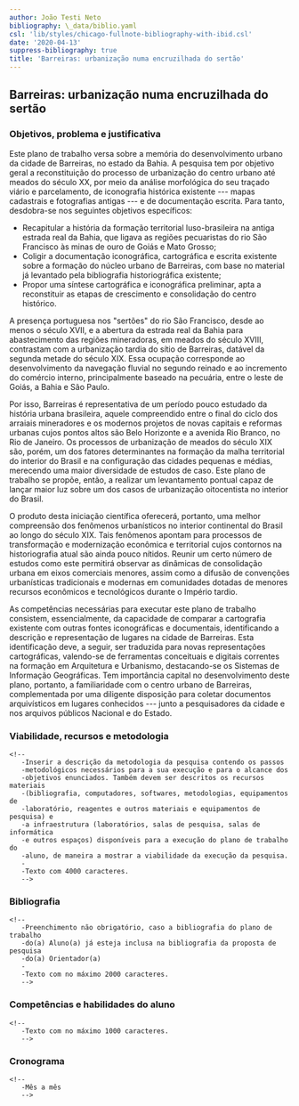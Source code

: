 ```yaml
---
author: João Testi Neto
bibliography: \_data/biblio.yaml
csl: 'lib/styles/chicago-fullnote-bibliography-with-ibid.csl'
date: '2020-04-13'
suppress-bibliography: true
title: 'Barreiras: urbanização numa encruzilhada do sertão'
---
```


Barreiras: urbanização numa encruzilhada do sertão
--------------------------------------------------

### Objetivos, problema e justificativa

Este plano de trabalho versa sobre a memória do desenvolvimento urbano
da cidade de Barreiras, no estado da Bahia. A pesquisa tem por objetivo
geral a reconstituição do processo de urbanização do centro urbano até
meados do século XX, por meio da análise morfológica do seu traçado
viário e parcelamento, de iconografia histórica existente --- mapas
cadastrais e fotografias antigas --- e de documentação escrita. Para
tanto, desdobra-se nos seguintes objetivos específicos:

-   Recapitular a história da formação territorial luso-brasileira na
    antiga estrada real da Bahia, que ligava as regiões pecuaristas do
    rio São Francisco às minas de ouro de Goiás e Mato Grosso;
-   Coligir a documentação iconográfica, cartográfica e escrita
    existente sobre a formação do núcleo urbano de Barreiras, com base
    no material já levantado pela bibliografia historiográfica
    existente;
-   Propor uma síntese cartográfica e iconográfica preliminar, apta a
    reconstituir as etapas de crescimento e consolidação do centro
    histórico.

A presença portuguesa nos "sertões" do rio São Francisco, desde ao menos
o século XVII, e a abertura da estrada real da Bahia para abastecimento
das regiões mineradoras, em meados do século XVIII, contrastam com a
urbanização tardia do sítio de Barreiras, datável da segunda metade do
século XIX. Essa ocupação corresponde ao desenvolvimento da navegação
fluvial no segundo reinado e ao incremento do comércio interno,
principalmente baseado na pecuária, entre o leste de Goiás, a Bahia e
São Paulo.

Por isso, Barreiras é representativa de um período pouco estudado da
história urbana brasileira, aquele compreendido entre o final do ciclo
dos arraiais mineradores e os modernos projetos de novas capitais e
reformas urbanas cujos pontos altos são Belo Horizonte e a avenida Rio
Branco, no Rio de Janeiro. Os processos de urbanização de meados do
século XIX são, porém, um dos fatores determinantes na formação da malha
territorial do interior do Brasil e na configuração das cidades pequenas
e médias, merecendo uma maior diversidade de estudos de caso. Este plano
de trabalho se propõe, então, a realizar um levantamento pontual capaz
de lançar maior luz sobre um dos casos de urbanização oitocentista no
interior do Brasil.

O produto desta iniciação científica oferecerá, portanto, uma melhor
compreensão dos fenômenos urbanísticos no interior continental do Brasil
ao longo do século XIX. Tais fenômenos apontam para processos de
transformação e modernização econômica e territorial cujos contornos na
historiografia atual são ainda pouco nítidos. Reunir um certo número de
estudos como este permitirá observar as dinâmicas de consolidação urbana
em eixos comerciais menores, assim como a difusão de convenções
urbanísticas tradicionais e modernas em comunidades dotadas de menores
recursos econômicos e tecnológicos durante o Império tardio.

As competências necessárias para executar este plano de trabalho
consistem, essencialmente, da capacidade de comparar a cartografia
existente com outras fontes iconográficas e documentais, identificando a
descrição e representação de lugares na cidade de Barreiras. Esta
identificação deve, a seguir, ser traduzida para novas representações
cartográficas, valendo-se de ferramentas conceituais e digitais
correntes na formação em Arquitetura e Urbanismo, destacando-se os
Sistemas de Informação Geográficas. Tem importância capital no
desenvolvimento deste plano, portanto, a familiaridade com o centro
urbano de Barreiras, complementada por uma diligente disposição para
coletar documentos arquivísticos em lugares conhecidos --- junto a
pesquisadores da cidade e nos arquivos públicos Nacional e do Estado.

### Viabilidade, recursos e metodologia

```{=html}
<!--
   -Inserir a descrição da metodologia da pesquisa contendo os passos
   -metodológicos necessários para a sua execução e para o alcance dos
   -objetivos enunciados. Também devem ser descritos os recursos materiais
   -(bibliografia, computadores, softwares, metodologias, equipamentos de
   -laboratório, reagentes e outros materiais e equipamentos de pesquisa) e
   -a infraestrutura (laboratórios, salas de pesquisa, salas de informática
   -e outros espaços) disponíveis para a execução do plano de trabalho do
   -aluno, de maneira a mostrar a viabilidade da execução da pesquisa.
   -
   -Texto com 4000 caracteres.
   -->
```
### Bibliografia

```{=html}
<!--
   -Preenchimento não obrigatório, caso a bibliografia do plano de trabalho
   -do(a) Aluno(a) já esteja inclusa na bibliografia da proposta de pesquisa
   -do(a) Orientador(a)
   -
   -Texto com no máximo 2000 caracteres.
   -->
```
### Competências e habilidades do aluno

```{=html}
<!--
   -Texto com no máximo 1000 caracteres.
   -->
```
### Cronograma

```{=html}
<!--
   -Mês a mês
   -->
```
